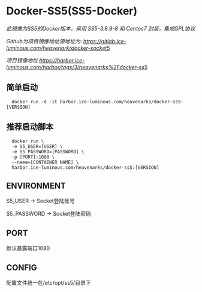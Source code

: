 # Docker-SS5(SS5-Docker)

*此镜像为SS5的Docker版本。采用 SS5-3.8.9-8 和 Centos7 封装，集成GPL协议*

*Github为项目镜像地址源地址为: https://gitlab.ice-luminous.com/heavenark/docker-socket5*

*项目镜像地址 https://harbor.ice-luminous.com/harbor/tags/3/heavenarks%2Fdocker-ss5*

## 简单启动

``` shell
  docker run -d -it harbor.ice-luminous.com/heavenarks/docker-ss5:[VERSION]
```

## 推荐启动脚本

``` shell
  docker run \
  -e S5_USER=[USER] \
  -e S5_PASSWORD=[PASSWORD] \
  -p [PORT]:1080 \
  --name=[CONTAINER NAME] \
  harbor.ice-luminous.com/heavenarks/docker-ss5:[VERSION]
```

## ENVIRONMENT

S5_USER -> Socket登陆账号

S5_PASSWORD -> Socket登陆密码

## PORT

默认暴露端口1080

## CONFIG

配置文件统一在/etc/opt/ss5/目录下
